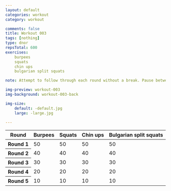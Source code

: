 ```yaml
---
layout: default
categories: workout
category: workout

comments: false
title: Workout 003
tags: [nothing]
type: dnor
repsTotal: 600
exercises: 
    burpees
    squats
    chin ups
    bulgarian split squats

note: Attempt to follow through each round without a break. Pause between rounds if needed.

img-preview: workout-003
img-background: workout-003-back

img-size:
    default: -default.jpg
    large: -large.jpg
    
---
```

<!--more-->

<table class="responsive-table table">
    <thead>
      <tr>
        <th scope="col">Round</th>
        <th scope="col">Burpees</th>
        <th scope="col">Squats</th>
        <th scope="col">Chin ups</th>
        <th scope="col">Bulgarian split squats</th>
      </tr>
    </thead>
    <tbody>
     <tr>
        <th scope="row">Round 1</th>
        <td data-title="Burpees">50</td>
        <td data-title="Squats">50</td>
        <td data-title="Chin ups">50</td>
        <td data-title="Bulgarian split squats">50</td>
     </tr>
     <tr>
        <th scope="row">Round 2</th>
        <td data-title="Burpees">40</td>
        <td data-title="Squats">40</td>
        <td data-title="Chin ups">40</td>
        <td data-title="Bulgarian split squats">40</td>
     </tr>
     <tr>
        <th scope="row">Round 3</th>
        <td data-title="Burpees">30</td>
        <td data-title="Squats">30</td>
        <td data-title="Chin ups">30</td>
        <td data-title="Bulgarian split squats">30</td>
     </tr>
     <tr>
        <th scope="row">Round 4</th>
        <td data-title="Burpees">20</td>
        <td data-title="Squats">20</td>
        <td data-title="Chin ups">20</td>
        <td data-title="Bulgarian split squats">20</td>
     </tr>
     <tr>
        <th scope="row">Round 5</th>
        <td data-title="Burpees">10</td>
        <td data-title="Squats">10</td>
        <td data-title="Chin ups">10</td>
        <td data-title="Bulgarian split squats">10</td>
     </tr>  
    </tbody>  
</table>
 
